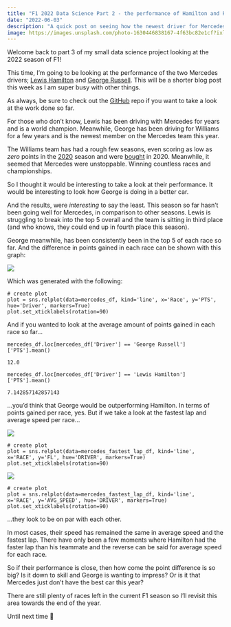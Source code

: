 ```yaml
---
title: "F1 2022 Data Science Part 2 - the performance of Hamilton and Russell (so far)"
date: "2022-06-03"
description: "A quick post on seeing how the newest driver for Mercedes is doing alongside a world champion."
image: https://images.unsplash.com/photo-1630446838167-4f63bc82e1cf?ixlib=rb-1.2.1&ixid=MnwxMjA3fDB8MHxwaG90by1wYWdlfHx8fGVufDB8fHx8&auto=format&fit=crop&w=2071&q=80
---
```


Welcome back to part 3 of my small data science project looking at the 2022 season of F1!

This time, I’m going to be looking at the performance of the two Mercedes drivers; [Lewis Hamilton](https://www.formula1.com/en/drivers/lewis-hamilton.html) and [George Russell](https://www.formula1.com/en/drivers/george-russell.html). This will be a shorter blog post this week as I am super busy with other things.

As always, be sure to check out the [GitHub](https://github.com/JB-26/f1-2022-analysis) repo if you want to take a look at the work done so far.

For those who don’t know, Lewis has been driving with Mercedes for years and is a world champion. Meanwhile, George has been driving for Williams for a few years and is the newest member on the Mercedes team this year.

The Williams team has had a rough few seasons, even scoring as low as _zero_ points in the [2020](https://www.formula1.com/en/results.html/2020/team.html) season and were [bought](https://www.bbc.co.uk/sport/formula1/53860010) in 2020. Meanwhile, it seemed that Mercedes were unstoppable. Winning countless races and championships.

So I thought it would be interesting to take a look at their performance. It would be interesting to look how George is doing in a better car.

And the results, were _interesting_ to say the least. This season so far hasn’t been going well for Mercedes, in comparison to other seasons. Lewis is struggling to break into the top 5 overall and the team is sitting in third place (and who knows, they could end up in fourth place this season).

George meanwhile, has been consistently been in the top 5 of each race so far. And the difference in points gained in each race can be shown with this graph:

![](https://i.imgur.com/VFUhRyT.png)

Which was generated with the following:

```
# create plot
plot = sns.relplot(data=mercedes_df, kind='line', x='Race', y='PTS', hue='Driver', markers=True)
plot.set_xticklabels(rotation=90)
```

And if you wanted to look at the average amount of points gained in each race so far…

```
mercedes_df.loc[mercedes_df['Driver'] == 'George Russell']['PTS'].mean()

12.0
```

```
mercedes_df.loc[mercedes_df['Driver'] == 'Lewis Hamilton']['PTS'].mean()

7.142857142857143
```

…you’d think that George would be outperforming Hamilton. In terms of points gained per race, yes. But if we take a look at the fastest lap and average speed per race…

![](https://i.imgur.com/sGrguaQ.png)

```
# create plot
plot = sns.relplot(data=mercedes_fastest_lap_df, kind='line', x='RACE', y='FL', hue='DRIVER', markers=True)
plot.set_xticklabels(rotation=90)
```

![](https://i.imgur.com/qy2wZ5x.png)

```
# create plot
plot = sns.relplot(data=mercedes_fastest_lap_df, kind='line', x='RACE', y='AVG_SPEED', hue='DRIVER', markers=True)
plot.set_xticklabels(rotation=90)
```

…they look to be on par with each other.

In most cases, their speed has remained the same in average speed and the fastest lap. There have only been a few moments where Hamilton had the faster lap than his teammate and the reverse can be said for average speed for each race.

So if their performance is close, then how come the point difference is so big? Is it down to skill and George is wanting to impress? Or is it that Mercedes just don’t have the best car this year?

There are still plenty of races left in the current F1 season so I’ll revisit this area towards the end of the year.

Until next time 👋
